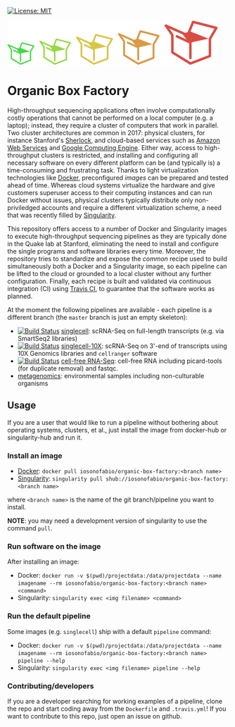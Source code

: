 [![License: MIT](https://img.shields.io/badge/License-MIT-yellow.svg)](https://opensource.org/licenses/MIT)

![Logo](logo.png)
# Organic Box Factory
High-throughput sequencing applications often involve computationally costly operations that cannot be performed on a local computer (e.g. a laptop); instead, they require a cluster of computers that work in parallel. Two cluster architectures are common in 2017: physical clusters, for instance Stanford's [Sherlock](http://sherlock.stanford.edu/mediawiki/index.php/Main_Page), and cloud-based services such as [Amazon Web Services](https://aws.amazon.com/) and [Google Computing Engine](https://cloud.google.com/compute/). Either way, access to high-throughput clusters is restricted, and installing and configuring all necessary software on every different platform can be (and typically is) a time-consuming and frustrating task. Thanks to light virtualization technologies like [Docker](https://www.docker.com/), preconfigured *images* can be prepared and tested ahead of time. Whereas cloud systems virtualize the hardware and give customers superuser access to their computing instances and can run Docker without issues, physical clusters typically distribute only non-priviledged accounts and require a different virtualization scheme, a need that was recently filled by [Singularity](http://singularity.lbl.gov/).

This repository offers access to a number of Docker and Singularity images to execute high-throughput sequencing pipelines as they are typically done in the Quake lab at Stanford, eliminating the need to install and configure the single programs and software libraries every time. Moreover, the repository tries to standardize and expose the *common* recipe used to build simultaneously both a Docker and a Singularity image, so each pipeline can be lifted to the cloud or grounded to a local cluster without any further configuration. Finally, each recipe is built and validated via continuous integration (CI) using [Travis CI](https://travis-ci.org/), to guarantee that the software works as planned.


At the moment the following pipelines are available - each pipeline is a different branch (the `master` branch is just an empty skeleton):

 - [![Build Status](https://travis-ci.org/iosonofabio/organic-box-factory.svg?branch=singlecell)](https://travis-ci.org/iosonofabio/organic-box-factory) [singlecell](https://github.com/iosonofabio/organic-box-factory/tree/singlecell): scRNA-Seq on full-length transcripts (e.g. via SmartSeq2 libraries)
 - [![Build Status](https://travis-ci.org/iosonofabio/organic-box-factory.svg?branch=singlecell-10X)](https://travis-ci.org/iosonofabio/organic-box-factory) [singlecell-10X](https://github.com/iosonofabio/organic-box-factory/tree/singlecell-10X): scRNA-Seq on 3'-end of transcripts using 10X Genomics libraries and `cellranger` software
 - [![Build Status](https://travis-ci.org/iosonofabio/organic-box-factory.svg?branch=cellfreeRNA)](https://travis-ci.org/iosonofabio/organic-box-factory) [cell-free RNA-Seq](https://github.com/iosonofabio/organic-box-factory/tree/cellfreeRNA): cell-free RNA including picard-tools (for duplicate removal) and fastqc.
 - [metagenomics](https://github.com/iosonofabio/organic-box-factory/tree/metagenomics): environmental samples including non-culturable organisms

## Usage
If you are a user that would like to run a pipeline without bothering about operating systems, clusters, et al., just install the image from docker-hub or singularity-hub and run it.

### Install an image
 - [Docker](https://hub.docker.com/r/iosonofabio/organic-box-factory/): `docker pull iosonofabio/organic-box-factory:<branch name>`
 - [Singularity](https://singularity-hub.org/collections/141/): `singularity pull shub://iosonofabio/organic-box-factory:<branch name>`

where `<branch name>` is the name of the git branch/pipeline you want to install.

**NOTE**: you may need a development version of singularity to use the command `pull`.

### Run software on the image
After installing an image:
 - Docker: `docker run -v $(pwd)/projectdata:/data/projectdata --name imagename --rm iosonofabio/organic-box-factory:<branch name> <command>`
 - Singularity: `singularity exec <img filename> <command>`

### Run the default pipeline
Some images (e.g. `singlecell`) ship with a default `pipeline` command:
 - Docker: `docker run -v $(pwd)/projectdata:/data/projectdata --name imagename --rm iosonofabio/organic-box-factory:<branch name> pipeline --help`
 - Singularity: `singularity exec <img filename> pipeline --help`

### Contributing/developers
If you are a developer searching for working examples of a pipeline, clone the repo and start coding away from the `Dockerfile` and `.travis.yml`! If you want to contribute to this repo, just open an issue on github.

